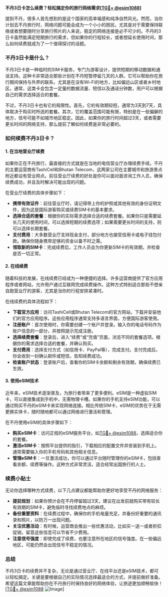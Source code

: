 **不丹3日卡怎么续费？轻松搞定你的旅行网络需求[[TG💪+ @esim1088](https://t.me/s/esim1088)]**

提到不丹，很多人首先想到的是这个国家的高幸福感和纯净自然风光。然而，当你计划去不丹旅行时，网络问题可能会成为一个小小的困扰。尤其是对于需要保持联络或者想要随时分享旅行照片的人来说，稳定的网络连接是必不可少的。不丹的3日卡虽然能满足短期旅行的需求，但如果你的行程较长，或者想延长使用时间，那么如何续费就成为了一个值得探讨的话题。

### 不丹3日卡是什么？

不丹3日卡是一种临时的SIM卡服务，专门为游客设计，提供短期的移动数据和通话支持。这种卡非常适合那些计划在不丹短暂停留几天的人群。它可以帮助你在旅行期间保持与外界的联系，尤其是在没有Wi-Fi的地方，比如偏远山区或者乡村地区。通常，这类卡会包含一定量的数据流量、短信以及通话分钟数，用户可以根据自己的需求选择适合的套餐。

不过，不丹3日卡也有它的局限性。首先，它的有效期较短，通常为3天到7天，具体取决于购买时所选的套餐。其次，它的覆盖范围可能有限，特别是在一些偏僻的地方，信号可能不如城市地区稳定。因此，如果你的旅行时间超过3天，或者需要更长时间的网络支持，那么提前了解如何续费是非常必要的。

### 如何续费不丹3日卡？

#### 1. 在当地营业厅续费

如果你正在不丹旅行，最直接的方式就是在当地的电信营业厅办理续费手续。不丹的主要运营商有TashiCell和Bhutan Telecom，这两家公司在主要城市和旅游景点附近都设有营业网点。前往营业厅续费的好处是你可以面对面咨询工作人员，确保续费成功，并且及时解决可能出现的问题。

在营业厅续费的具体步骤如下：

- **携带有效证件**：前往营业厅时，请记得带上你的护照或其他有效的身份证明文件，因为这是国际游客购买或续费SIM卡的基本要求。
- **选择合适的套餐**：根据你的实际需求选择合适的续费套餐。如果你只是需要延长几天的使用时间，可以选择短期的续费选项；如果需要更长时间的支持，则可以选择长期套餐。
- **支付费用**：大多数营业厅支持现金支付，部分地方也接受信用卡或电子钱包付款。确保你随身携带足够的资金以备不时之需。
- **领取新的SIM卡**：完成续费后，工作人员会为你更新SIM卡的有效期，并检查是否一切正常。

#### 2. 在线续费

随着科技的发展，在线续费已经成为一种便捷的选择。许多运营商提供了官方应用程序或者网站，允许用户通过互联网完成续费操作。这种方式特别适合那些不想亲自跑营业厅的游客，尤其是当你的行程安排紧凑时。

在线续费的具体流程如下：

- **下载官方应用**：访问TashiCell或Bhutan Telecom的官方网站，下载并安装他们的官方应用程序。这些应用程序通常支持多语言界面，方便国际游客使用。
- **注册账户**：首次使用时，你需要创建一个账户并登录。输入你的电话号码作为账户信息的一部分，并按照提示完成注册。
- **选择续费套餐**：登录后，进入“续费”或“充值”页面，浏览不同的套餐选项。根据你的需求选择合适的套餐，并确认购买。
- **支付费用**：选择支付方式（如信用卡、PayPal等），完成支付。支付完成后，你会收到一封确认邮件或短信，告知续费成功。
- **检查账户状态**：登录账户后，查看你的SIM卡余额和剩余有效期，确保续费已生效。

#### 3. 使用eSIM技术

近年来，eSIM技术逐渐普及，为旅行者带来了更多便利。eSIM是一种虚拟SIM卡，可以直接集成到手机中，无需物理卡槽。如果你的手机支持eSIM功能，可以通过购买不丹的eSIM卡来实现网络连接。相比传统SIM卡，eSIM的优势在于无需更换实体卡，随时随地都可以通过网络进行激活和管理。

在不丹使用eSIM的具体步骤如下：

- **购买eSIM卡**：访问正规的eSIM服务平台，如[TG💪+ @esim1088](https://t.me/s/esim1088)，选择适合你的套餐。
- **激活eSIM卡**：按照平台提供的指引，下载相应的配置文件并安装到手机上。通常需要输入你的手机号码和其他相关信息。
- **管理eSIM卡**：一旦激活成功，你可以通过平台随时管理你的eSIM卡，包括查看余额、续费等操作。这种方式非常灵活，适合经常出国旅行的人士。

### 续费小贴士

无论你选择哪种方式续费，以下几点建议都能帮助你更好地享受不丹的网络服务：

- **提前规划**：如果你预计会在不丹停留超过3天，建议在出发前就购买带有较长有效期的SIM卡，避免临时寻找续费地点的麻烦。
- **备份重要资料**：在续费过程中，确保你的手机电量充足，并备份好重要的通讯录和照片，以防万一出现问题。
- **关注优惠活动**：有时候，运营商会推出一些优惠活动，比如买一送一或者折扣促销，留意这些信息可以节省不少费用。
- **注意信号强度**：即使完成了续费，也要注意所在地区的信号强度。在一些偏远地区，可能仍然会出现信号不稳定的情况。

### 总结

不丹3日卡的续费并不复杂，无论是通过营业厅、在线平台还是eSIM技术，都可以轻松搞定。关键是要根据自己的实际情况选择最适合的方式，并提前做好准备。希望这篇文章能帮助你在不丹旅行时保持良好的网络体验，让旅途更加顺畅愉快！[[TG💪+ @esim1088](https://t.me/s/esim1088) ![Image](https://i.postimg.cc/4NQfJmqS/Snipaste-2025-05-13-00-14-12.png)]